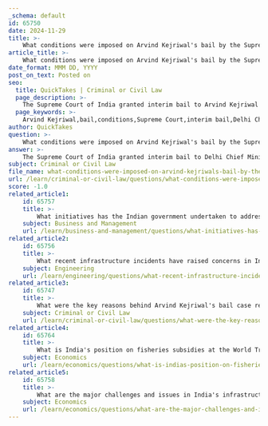 ```yaml
---
_schema: default
id: 65750
date: 2024-11-29
title: >-
    What conditions were imposed on Arvind Kejriwal's bail by the Supreme Court?
article_title: >-
    What conditions were imposed on Arvind Kejriwal's bail by the Supreme Court?
date_format: MMM DD, YYYY
post_on_text: Posted on
seo:
  title: QuickTakes | Criminal or Civil Law
  page_description: >-
    The Supreme Court of India granted interim bail to Arvind Kejriwal with specific conditions prohibiting him from visiting his office, signing documents, and requiring a bail bond to ensure the integrity of the investigation.
  page_keywords: >-
    Arvind Kejriwal,bail,conditions,Supreme Court,interim bail,Delhi Chief Minister,liquor policy,money laundering,
author: QuickTakes
question: >-
    What conditions were imposed on Arvind Kejriwal's bail by the Supreme Court?
answer: >-
    The Supreme Court of India granted interim bail to Delhi Chief Minister Arvind Kejriwal in connection with an alleged money laundering case linked to the liquor policy. The bail was granted under specific conditions, which include:\n\n1. **Prohibition from Visiting Certain Locations**: Arvind Kejriwal is barred from entering the Chief Minister's Office (CMO) and the Delhi Secretariat.\n2. **Restrictions on Signing Documents**: He is not allowed to sign any files during the period of his bail.\n3. **Bail Bond Requirement**: A bail bond of Rs 50,000 was mandated for his release.\n\nThese conditions were set to ensure that Kejriwal does not interfere with the ongoing investigation related to the case. The Supreme Court's decision came after noting that he had already suffered incarceration for 90 days prior to the bail being granted. The court's ruling reflects a balance between the rights of the accused and the integrity of the judicial process.
subject: Criminal or Civil Law
file_name: what-conditions-were-imposed-on-arvind-kejriwals-bail-by-the-supreme-court.md
url: /learn/criminal-or-civil-law/questions/what-conditions-were-imposed-on-arvind-kejriwals-bail-by-the-supreme-court
score: -1.0
related_article1:
    id: 65757
    title: >-
        What initiatives has the Indian government undertaken to address infrastructure challenges?
    subject: Business and Management
    url: /learn/business-and-management/questions/what-initiatives-has-the-indian-government-undertaken-to-address-infrastructure-challenges
related_article2:
    id: 65756
    title: >-
        What recent infrastructure incidents have raised concerns in India?
    subject: Engineering
    url: /learn/engineering/questions/what-recent-infrastructure-incidents-have-raised-concerns-in-india
related_article3:
    id: 65747
    title: >-
        What were the key reasons behind Arvind Kejriwal's bail case reaching the Supreme Court?
    subject: Criminal or Civil Law
    url: /learn/criminal-or-civil-law/questions/what-were-the-key-reasons-behind-arvind-kejriwals-bail-case-reaching-the-supreme-court
related_article4:
    id: 65764
    title: >-
        What is India's position on fisheries subsidies at the World Trade Organization (WTO)?
    subject: Economics
    url: /learn/economics/questions/what-is-indias-position-on-fisheries-subsidies-at-the-world-trade-organization-wto
related_article5:
    id: 65758
    title: >-
        What are the major challenges and issues in India's infrastructure sector?
    subject: Economics
    url: /learn/economics/questions/what-are-the-major-challenges-and-issues-in-indias-infrastructure-sector
---
```


&nbsp;